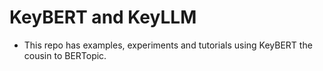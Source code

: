 # KeyBERT and KeyLLM 
* This repo has examples, experiments and tutorials using KeyBERT the cousin to BERTopic.
